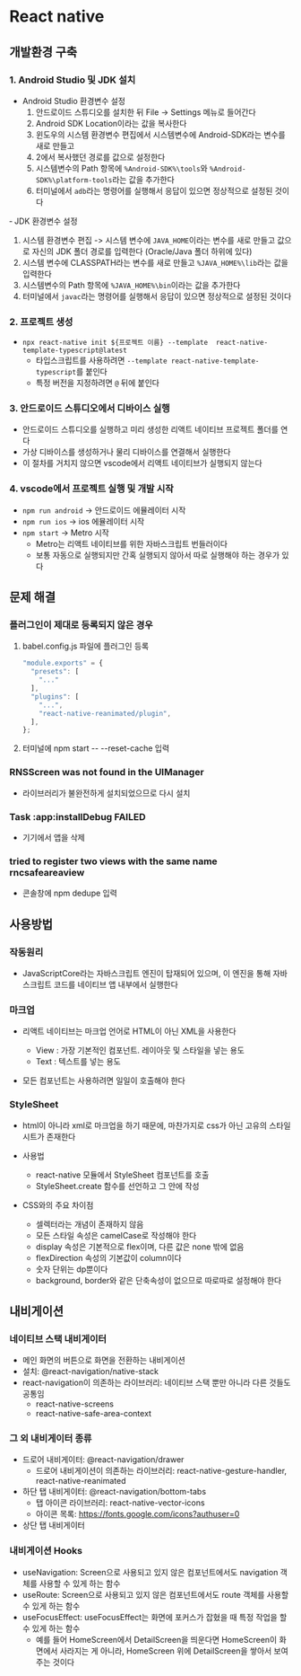 # React native
## 개발환경 구축
### 1. Android Studio 및 JDK 설치
- Android Studio 환경변수 설정
  1. 안드로이드 스튜디오를 설치한 뒤 File -> Settings 메뉴로 들어간다
  2. Android SDK Location이라는 값을 복사한다 
  3. 윈도우의 시스템 환경변수 편집에서 시스템변수에 Android-SDK라는 변수를 새로 만들고
  4. 2에서 복사했던 경로를 값으로 설정한다
  5. 시스템변수의 Path 항목에 `%Android-SDK%\tools`와 `%Android-SDK%\platform-tools`라는 값을 추가한다
  6. 터미널에서 `adb`라는 명령어를 실행해서 응답이 있으면 정상적으로 설정된 것이다

‐ JDK 환경변수 설정
  1. 시스템 환경변수 편집 -> 시스템 변수에 `JAVA_HOME`이라는 변수를 새로 만들고 값으로 자신의 JDK 폴더 경로를 입력한다 (Oracle/Java 폴더 하위에 있다)
  2. 시스템 변수에 CLASSPATH라는 변수를 새로 만들고 `%JAVA_HOME%\lib`라는 값을 입력한다
  3. 시스템변수의 Path 항목에 `%JAVA_HOME%\bin`이라는 값을 추가한다
  4. 터미널에서 `javac`라는 명령어를 실행해서 응답이 있으면 정상적으로 설정된 것이다

### 2. 프로젝트 생성
- `npx react-native init ${프로젝트 이름} --template  react-native-template-typescript@latest `
  - 타입스크립트를 사용하려면 `--template react-native-template-typescript`를 붙인다
  - 특정 버전을 지정하려면 `@` 뒤에 붙인다

### 3. 안드로이드 스튜디오에서 디바이스 실행
- 안드로이드 스튜디오를 실행하고 미리 생성한 리액트 네이티브 프로젝트 폴더를 연다
- 가상 디바이스를 생성하거나 물리 디바이스를 연결해서 실행한다
- 이 절차를 거치지 않으면 vscode에서 리액트 네이티브가 실행되지 않는다

### 4. vscode에서 프로젝트 실행 및 개발 시작
- `npm run android` -> 안드로이드 에뮬레이터 시작
- `npm run ios` -> ios 에뮬레이터 시작
- `npm start` -> Metro 시작
  - Metro는 리액트 네이티브를 위한 자바스크립트 번들러이다
  - 보통 자동으로 실행되지만 간혹 실행되지 않아서 따로 실행해야 하는 경우가 있다

## 문제 해결
### 플러그인이 제대로 등록되지 않은 경우

1. babel.config.js 파일에 플러그인 등록

   ```javascript
   "module.exports" = {
     "presets": [
       "..."
     ],
     "plugins": [
       "...",
       "react-native-reanimated/plugin",
     ],
   };
   ```

2. 터미널에 npm start -- --reset-cache 입력

### RNSScreen was not found in the UIManager

- 라이브러리가 불완전하게 설치되었으므로 다시 설치

### Task :app:installDebug FAILED

- 기기에서 앱을 삭제

### tried to register two views with the same name rncsafeareaview

- 콘솔창에 npm dedupe 입력

## 사용방법

### 작동원리

- JavaScriptCore라는 자바스크립트 엔진이 탑재되어 있으며, 이 엔진을 통해 자바스크립트 코드를 네이티브 앱 내부에서 실행한다

### 마크업

- 리액트 네이티브는 마크업 언어로 HTML이 아닌 XML을 사용한다
  - View : 가장 기본적인 컴포넌트. 레이아웃 및 스타일을 넣는 용도
  - Text : 텍스트를 넣는 용도
  
- 모든 컴포넌트는 사용하려면 일일이 호출해야 한다
  
### StyleSheet

- html이 아니라 xml로 마크업을 하기 때문에, 마찬가지로 css가 아닌 고유의 스타일시트가 존재한다

- 사용법
  - react-native 모듈에서 StyleSheet 컴포넌트를 호출
  - StyleSheet.create 함수를 선언하고 그 안에 작성

- CSS와의 주요 차이점
  - 셀렉터라는 개념이 존재하지 않음
  - 모든 스타일 속성은 camelCase로 작성해야 한다
  - display 속성은 기본적으로 flex이며, 다른 값은 none 밖에 없음
  - flexDirection 속성의 기본값이 column이다
  - 숫자 단위는 dp뿐이다
  - background, border와 같은 단축속성이 없으므로 따로따로 설정해야 한다


## 내비게이션 

### 네이티브 스택 내비게이터

- 메인 화면의 버튼으로 화면을 전환하는 내비게이션
- 설치: @react-navigation/native-stack
- react-navigation이 의존하는 라이브러리: 네이티브 스택 뿐만 아니라 다른 것들도 공통임
  - react-native-screens
  - react-native-safe-area-context

### 그 외 내비게이터 종류

- 드로어 내비게이터: @react-navigation/drawer
  - 드로어 내비게이션이 의존하는 라이브러리: react-native-gesture-handler, react-native-reanimated
- 하단 탭 내비게이터: @react-navigation/bottom-tabs
  - 탭 아이콘 라이브러리: react-native-vector-icons
  - 아이콘 목록: https://fonts.google.com/icons?authuser=0
- 상단 탭 내비게이터

### 내비게이션 Hooks

- useNavigation: Screen으로 사용되고 있지 않은 컴포넌트에서도 navigation 객체를 사용할 수 있게 하는 함수
- useRoute: Screen으로 사용되고 있지 않은 컴포넌트에서도 route 객체를 사용할 수 있게 하는 함수
- useFocusEffect: useFocusEffect는 화면에 포커스가 잡혔을 때 특정 작업을 할 수 있게 하는 함수
  - 예를 들어 HomeScreen에서 DetailScreen을 띄운다면 HomeScreen이 화면에서 사라지는 게 아니라, HomeScreen 위에 DetailScreen을 쌓아서 보여주는 것이다
